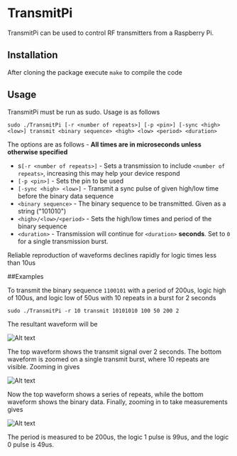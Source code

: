 # TransmitPi

TransmitPi can be used to control RF transmitters from a Raspberry Pi. 

  
## Installation
After cloning the package execute `make` to compile the code

## Usage
TransmitPi must be run as sudo. Usage is as follows
```
sudo ./TransmitPi [-r <number of repeats>] [-p <pin>] [-sync <high> <low>] transmit <binary sequence> <high> <low> <period> <duration>
```
The options are as follows - **All times are in microseconds unless otherwise specified**

* s`[-r <number of repeats>]` - Sets a transmission to include `<number of repeats>`, increasing this may help your device respond
* `[-p <pin>]` - Sets the pin to be used
* `[-sync <high> <low>]` - Transmit a sync pulse of given high/low time before the binary data sequence
* `<binary sequence>` - The binary sequence to be transmitted. Given as a string ("101010")
* `<high>/<low>/<period>` - Sets the high/low times and period of the binary sequence
* `<duration>` - Transmission will continue for `<duration>` **seconds**. Set to `0` for a single transmission burst.

Reliable reproduction of waveforms declines rapidly for logic times less than 10us

##Examples

To transmit the binary sequence `1100101` with a period of 200us, logic high of 100us, and logic low of 50us with 10 repeats in a burst for 2 seconds
```
sudo ./TransmitPi -r 10 transmit 10101010 100 50 200 2
```
The resultant waveform will be

![Alt text](/../screenshots/screenshots/DS1Z_QuickPrint2.png?raw=true "Total waveform")

The top waveform shows the transmit signal over 2 seconds. The bottom waveform is zoomed on a single transmit burst, where 10 repeats are visible. Zooming in gives

![Alt text](/../screenshots/screenshots/DS1Z_QuickPrint3.png?raw=true "Total waveform")

Now the top waveform shows a series of repeats, while the bottom waveform shows the binary data. Finally, zooming in to take measurements gives

![Alt text](/../screenshots/screenshots/DS1Z_QuickPrint5.png?raw=true "Total waveform")

The period is measured to be 200us, the logic 1 pulse is 99us, and the logic 0 pulse is 49us.



